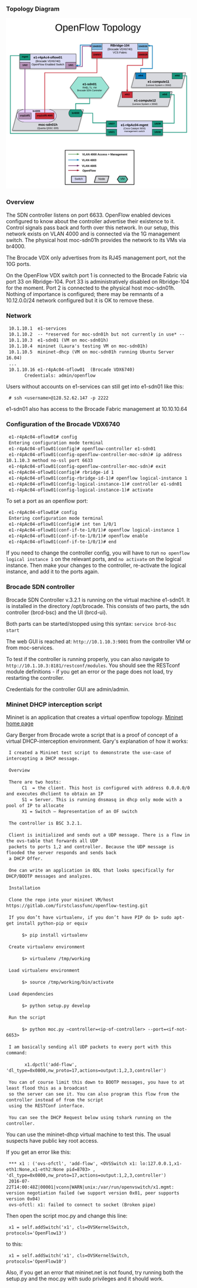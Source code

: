 ### Topology Diagram
![](_static/openflow_topology_color.png)

### Overview

The SDN controller listens on port 6633.  OpenFlow enabled devices configured to know about the controller advertise their existence to it.  Control signals pass back and forth over this network. In our setup, this network exists on VLAN 4000 and is connected via the 1G management switch.  The physical host moc-sdn01h provides the network to its VMs via br4000.

The Brocade VDX only advertises from its RJ45 management port, not the 10G ports.

On the OpenFlow VDX switch port 1 is connected to the Brocade Fabric via port 33 on Rbridge-104.  Port 33 is administratively disabled on Rbridge-104 for the moment.  Port 2 is connected to the physical host moc-sdn01h.  Nothing of importance is configured; there may be remnants of a 10.12.0.0/24 network configured but it is OK to remove these.


### Network

     10.1.10.1  e1-services
     10.1.10.2  -- *reserved for moc-sdn01h but not currently in use* --
     10.1.10.3  e1-sdn01 (VM on moc-sdn01h)
     10.1.10.4  mininet (Laura's testing VM on moc-sdn01h)
     10.1.10.5  mininet-dhcp (VM on moc-sdn01h running Ubuntu Server 16.04)
     ...
     10.1.10.16 e1-r4pAc04-oflow01  (Brocade VDX6740)
           Credentials: admin/openflow

Users without accounts on e1-services can still get into e1-sdn01 like this:

     # ssh <username>@128.52.62.147 -p 2222
     
e1-sdn01 also has access to the Brocade Fabric management at 10.10.10.64

### Configuration of the Brocade VDX6740

     e1-r4pAc04-oflow01# config
     Entering configuration mode terminal
     e1-r4pAc04-oflow01(config)# openflow-controller e1-sdn01   
     e1-r4pAc04-oflow01(config-openflow-controller-moc-sdn)# ip address 10.1.10.3 method no-ssl port 6633
     e1-r4pAc04-oflow01(config-openflow-controller-moc-sdn)# exit
     e1-r4pAc04-oflow01(config)# rbridge-id 1
     e1-r4pAc04-oflow01(config-rbridge-id-1)# openflow logical-instance 1
     e1-r4pAc04-oflow01(config-logical-instance-1)# controller e1-sdn01
     e1-r4pAc04-oflow01(config-logical-instance-1)# activate

To set a port as an openflow port:

     e1-r4pAc04-oflow01# config
     Entering configuration mode terminal
     e1-r4pAc04-oflow01(config)# int ten 1/0/1
     e1-r4pAc04-oflow01(conf-if-te-1/0/1)# openflow logical-instance 1
     e1-r4pAc04-oflow01(conf-if-te-1/0/1)# openflow enable
     e1-r4pAc04-oflow01(conf-if-te-1/0/1)# end


If you need to change the controller config, you will have to run `no openflow logical instance 1` on the relevant ports, and `no activate` on the logical instance.  Then make your changes to the controller, re-activate the logical instance, and add it to the ports again.  

### Brocade SDN controller

Brocade SDN Controller v.3.2.1 is running on the virtual machine e1-sdn01.  It is installed in the directory /opt/brocade.  This consists of two parts, the sdn controller (brcd-bsc) and the UI (brcd-ui).

Both parts can be started/stopped using this syntax:  `service brcd-bsc start`

The web GUI is reached at: `http://10.1.10.3:9001` from the controller VM or from moc-services.

To test if the controller is running properly, you can also navigate to `http://10.1.10.3:8181/restconf/modules`.  You should see the RESTconf module definitions - if you get an error or the page does not load, try restarting the controller.

Credentials for the controller GUI are admin/admin.

### Mininet DHCP interception script

Mininet is an application that creates a virtual openflow topology. [Mininet home page](http://mininet.org/)

Gary Berger from Brocade wrote a script that is a proof of concept of a virtual DHCP-interception environment.  Gary's explanation of how it works:

     I created a Mininet test script to demonstrate the use-case of intercepting a DHCP message.
     
     Overview
    
     There are two hosts:
          C1  = the client. This host is configured with address 0.0.0.0/0 and executes dhclient to obtain an IP
          S1 = Server. This is running dnsmasq in dhcp only mode with a pool of IP to allocate
          X1 = Switch – Representation of an OF switch
    
     The controller is BSC 3.2.1.

     Client is initialized and sends out a UDP message. There is a flow in the ovs-table that forwards all UDP   
     packets to ports 1,2 and controller. Because the UDP message is flooded the server responds and sends back 
     a DHCP Offer.
     
     One can write an application in ODL that looks specifically for DHCP/BOOTP messages and analyzes.

     Installation

     Clone the repo into your mininet VM/host https://gitlab.com/firstclassfunc/openflow-testing.git
   
     If you don’t have virtualenv, if you don’t have PIP do $> sudo apt-get install python-pip or equiv

          $> pip install virtualenv

     Create virtualenv environment
     
          $> virtualenv /tmp/working

     Load virtualenv environment

          $> source /tmp/working/bin/activate

     Load dependencies 

          $> python setup.py develop

     Run the script

          $> python moc.py –controller=<ip-of-controller> --port=<if-not-6653>

     I am basically sending all UDP packets to every port with this command:
 
           x1.dpctl('add-flow',  'dl_type=0x0800,nw_proto=17,actions=output:1,2,3,controller')

     You can of course limit this down to BOOTP messages, you have to at least flood this as a broadcast
     so the server can see it. You can also program this flow from the controller instead of from the script 
     using the RESTConf interface.

     You can see the DHCP Request below using tshark running on the controller.

You can use the mininet-dhcp virtual machine to test this.  The usual suspects have public key root access.

If you get an error like this:   

     *** x1 : ('ovs-ofctl', 'add-flow', <OVSSwitch x1: lo:127.0.0.1,x1-eth1:None,x1-eth2:None pid=8703> , 'dl_type=0x0800,nw_proto=17,actions=output:1,2,3,controller')
     2016-07-22T14:00:48Z|00001|vconn|WARN|unix:/var/run/openvswitch/x1.mgmt: version negotiation failed (we support version 0x01, peer supports version 0x04)
     ovs-ofctl: x1: failed to connect to socket (Broken pipe)

Then open the script moc.py and change this line:
     
     x1 = self.addSwitch('x1', cls=OVSKernelSwitch, protocols='OpenFlow13')
     
to this:

     x1 = self.addSwitch('x1', cls=OVSKernelSwitch, protocols='OpenFlow10')

Also, if you get an error that mininet.net is not found, try running both the setup.py and the moc.py with sudo privileges and it should work.

     

